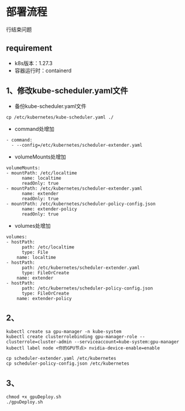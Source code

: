 # 部署流程

行结束问题

## requirement

- k8s版本：1.27.3
- 容器运行时：containerd

## 1、修改kube-scheduler.yaml文件

- 备份kube-scheduler.yaml文件

``````
cp /etc/kubernetes/kube-scheduler.yaml ./
``````

- command处增加

``````
- command:
  - --config=/etc/kubernetes/scheduler-extender.yaml
``````

- volumeMounts处增加

``````
volumeMounts:
- mountPath: /etc/localtime
      name: localtime
      readOnly: true
- mountPath: /etc/kubernetes/scheduler-extender.yaml
      name: extender
      readOnly: true
- mountPath: /etc/kubernetes/scheduler-policy-config.json
      name: extender-policy
      readOnly: true
``````

- volumes处增加

``````
volumes:
- hostPath:
      path: /etc/localtime
      type: File
    name: localtime
- hostPath:
      path: /etc/kubernetes/scheduler-extender.yaml
      type: FileOrCreate
    name: extender
- hostPath:
      path: /etc/kubernetes/scheduler-policy-config.json
      type: FileOrCreate
    name: extender-policy
``````

## 2、

``````
kubectl create sa gpu-manager -n kube-system
kubectl create clusterrolebinding gpu-manager-role --clusterrole=cluster-admin --serviceaccount=kube-system:gpu-manager
kubectl label node <你的GPU节点> nvidia-device-enable=enable

cp scheduler-extender.yaml /etc/kubernetes
cp scheduler-policy-config.json /etc/kubernetes
``````

## 3、

``````
chmod +x gpuDeploy.sh
./gpuDeploy.sh
``````



